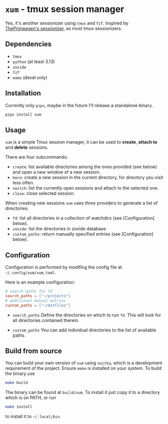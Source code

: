 # `xum` - tmux session manager
Yes, it's another sessionizer using `tmux` and `fzf`.
Inspired by [ThePrimeagen's sessionizer](https://github.com/ThePrimeagen/tmux-sessionizer),
as most tmux sessionizers.

## Dependencies
- `tmux`
- `python` (at least 3.13)
- `zoxide`
- `fzf`
- `make` (devel only)

## Installation
Currently only `pipx`, maybe in the future I'll release a standalone binary.
```bash
pipx install xum
```

## Usage
`xum` is a simple Tmux session manager, it can be used to **create**, **attach to** and **delete** sessions.

There are four subcommands:
- `create`: list available directories among the ones provided (see below) and open a new window of a new session.
- `here`: create a new session in the current directory, for directory you visit less often.
- `switch`: list the currently open sessions and attach to the selected one.
- `close`: close selected session.

When creating new sessions `xum` uses *three* providers to generate a list of directories:
- `fd`: list all directories in a collection of watchdirs (see [Configuration] below).
- `zoxide`: list the directories in zoxide database.
- `custom_paths`: return manually specified entries (see [Configuration] below).

## Configuration
Configuration is performed by modifing the config file at `~/.config/xum/xum.toml`.

Here is an example configuration:
```toml
# search paths for fd
search_paths = ["~/projects"]
# additional manual entries
custom_paths = ["~/dotfiles"]
```

- `search_paths`
Define the directories on which to run `fd`. This will look for all directories contained therein.

- `custom_paths`
You can add individual directories to the list of available paths.

## Build from source
You can build your own version of `xum` using `nuitka`, which is a development requirement of the project.
Ensure `make` is installed on your system.
To build the binary use
```bash
make build
```
The binary can be found at `build/xum`.
To install it just copy it to a directory which is on PATH, or run
```bash
make install
```
to install it to `~/.local/bin`.
